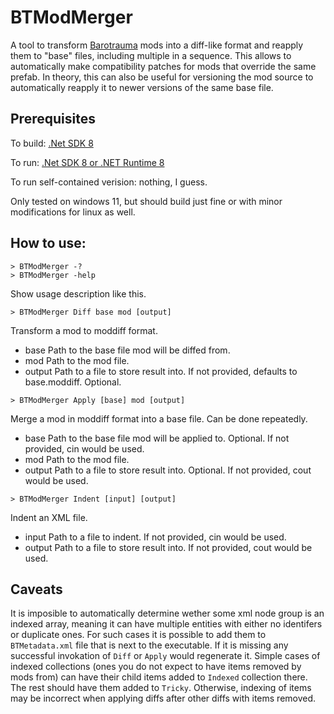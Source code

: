 # BTModMerger

A tool to transform [Barotrauma](https://barotraumagame.com) mods into a diff-like format and reapply them to "base" files, including multiple in a sequence. This allows to automatically make compatibility patches for mods that override the same prefab. In theory, this can also be useful for versioning the mod source to automatically reapply it to newer versions of the same base file.

## Prerequisites

To build: [.Net SDK 8](https://dotnet.microsoft.com/en-us/download/dotnet/8.0)

To run: [.Net SDK 8 or .NET Runtime 8](https://dotnet.microsoft.com/en-us/download/dotnet/8.0)

To run self-contained verision: nothing, I guess.

Only tested on windows 11, but should build just fine or with minor modifications for linux as well.

## How to use:

```
> BTModMerger -?
> BTModMerger -help
```

Show usage description like this.

```
> BTModMerger Diff base mod [output]
```

Transform a mod to moddiff format.

* base     Path to the base file mod will be diffed from.
* mod      Path to the mod file.
* output   Path to a file to store result into. If not provided, defaults to base.moddiff. Optional.

```
> BTModMerger Apply [base] mod [output]
```

Merge a mod in moddiff format into a base file. Can be done repeatedly.

* base     Path to the base file mod will be applied to. Optional. If not provided, cin would be used.
* mod      Path to the mod file.
* output   Path to a file to store result into. Optional. If not provided, cout would be used.

```
> BTModMerger Indent [input] [output]
```

Indent an XML file.

* input    Path to a file to indent. If not provided, cin would be used.
* output   Path to a file to store result into. If not provided, cout would be used.

## Caveats

It is imposible to automatically determine wether some xml node group is an indexed array, meaning it can have multiple entities with either no identifers or duplicate ones. For such cases it is possible to add them to `BTMetadata.xml` file that is next to the executable. If it is missing any successful invokation of `Diff` or `Apply` would regenerate it. Simple cases of indexed collections (ones you do not expect to have items removed by mods from) can have their child items added to `Indexed` collection there. The rest should have them added to `Tricky`. Otherwise, indexing of items may be incorrect when applying diffs after other diffs with items removed.
